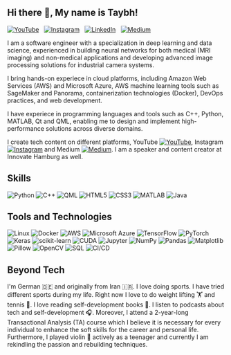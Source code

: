 ## Hi there 👋, My name is Taybh! 
[![YouTube](https://img.shields.io/badge/YouTube-%20-red?logo=youtube&style=social)](https://youtube.com/@tech_d3coded?feature=shared)&nbsp;&nbsp;
[![Instagram](https://img.shields.io/badge/Instagram-%20-%23E4405F?logo=instagram&style=social)](https://www.instagram.com/tech.decoded.de?igsh=ZWp0NXYzY3Fld3o3&utm_source=qr)&nbsp;&nbsp;
[![LinkedIn](https://img.shields.io/badge/LinkedIn-%20-blue?logo=linkedin&style=social)](https://www.linkedin.com/in/tayebeh-bahador-23356a185/)&nbsp;&nbsp;
[![Medium](https://img.shields.io/badge/Medium-%20-black?logo=medium&style=social)](https://medium.com/@innovate_tiba)

I am a software engineer with a specialization in deep learning and data science, experienced in building neural networks for both medical (MRI imaging) and non-medical applications and developing advanced image processing solutions for industrial camera systems.

I bring hands-on experiece in cloud platforms, including Amazon Web Services (AWS) and Microsoft Azure, AWS machine learning tools such as SageMaker and Panorama, containerization technologies (Docker), DevOps practices, and web development.

I have experiece in programming languages and tools such as C++, Python, MATLAB, Qt and QML, enabling me to design and implement high-performance solutions across diverse domains.

I create tech content on different platforms, YouTube [![YouTube](https://img.shields.io/badge/YouTube-%20-red?logo=youtube&style=social)](https://youtube.com/@tech_d3coded?feature=shared), Instagram [![Instagram](https://img.shields.io/badge/Instagram-%20-%23E4405F?logo=instagram&style=social)](https://www.instagram.com/tech.decoded.de?igsh=ZWp0NXYzY3Fld3o3&utm_source=qr) and Medium [![Medium](https://img.shields.io/badge/Medium-%20-black?logo=medium&style=social)](https://medium.com/@innovate_tiba).
I am a speaker and content creator at Innovate Hamburg as well. 

## Skills

![Python](https://img.shields.io/badge/Python-3776AB?logo=python&logoColor=white&style=flat)
![C++](https://img.shields.io/badge/C++-00599C?logo=c%2B%2B&logoColor=white&style=flat)
![QML](https://img.shields.io/badge/QML-41CD52?logo=qt&logoColor=white&style=flat)
![HTML5](https://img.shields.io/badge/HTML5-E34F26?logo=html5&logoColor=white&style=flat)
![CSS3](https://img.shields.io/badge/CSS3-1572B6?logo=css3&logoColor=white&style=flat)
![MATLAB](https://img.shields.io/badge/MATLAB-0076A8?logo=mathworks&logoColor=white&style=flat)
![Java](https://img.shields.io/badge/Java-007396?logo=java&logoColor=white&style=flat)

## Tools and Technologies

![Linux](https://img.shields.io/badge/Linux-FCC624?logo=linux&logoColor=black&style=flat)
![Docker](https://img.shields.io/badge/Docker-2496ED?logo=docker&logoColor=white&style=flat)
![AWS](https://img.shields.io/badge/AWS-232F3E?logo=amazon-aws&logoColor=white&style=flat)
![Microsoft Azure](https://img.shields.io/badge/Azure-0078D4?logo=microsoft-azure&logoColor=white&style=flat)
![TensorFlow](https://img.shields.io/badge/TensorFlow-FF6F00?logo=tensorflow&logoColor=white&style=flat)
![PyTorch](https://img.shields.io/badge/PyTorch-EE4C2C?logo=pytorch&logoColor=white&style=flat)
![Keras](https://img.shields.io/badge/Keras-D00000?logo=keras&logoColor=white&style=flat)
![scikit-learn](https://img.shields.io/badge/scikit--learn-F7931E?logo=scikit-learn&logoColor=white&style=flat)
![CUDA](https://img.shields.io/badge/CUDA-76B900?logo=nvidia&logoColor=white&style=flat)
![Jupyter](https://img.shields.io/badge/Jupyter-F37626?logo=jupyter&logoColor=white&style=flat)
![NumPy](https://img.shields.io/badge/NumPy-013243?logo=numpy&logoColor=white&style=flat)
![Pandas](https://img.shields.io/badge/Pandas-150458?logo=pandas&logoColor=white&style=flat)
![Matplotlib](https://img.shields.io/badge/Matplotlib-11557C?logo=matplotlib&logoColor=white&style=flat)
![Pillow](https://img.shields.io/badge/Pillow-CC3333?logo=pillow&logoColor=white&style=flat)
![OpenCV](https://img.shields.io/badge/OpenCV-5C3EE8?logo=opencv&logoColor=white&style=flat)
![SQL](https://img.shields.io/badge/SQL-4479A1?logo=postgresql&logoColor=white&style=flat)
![CI/CD](https://img.shields.io/badge/CI/CD-222222?logo=github-actions&logoColor=white&style=flat)

## Beyond Tech

I'm German 🇩🇪 and originally from Iran 🇮🇷. 
I love doing sports. I have tried different sports during my life. Right now I love to do weight lifting 🏋 and tennis 🎾. 
I love reading self-development books 📖.
I listen to podcasts about tech and self-development 🎧. Moreover, I attend a 2-year-long Transactional Analysis (TA) course which I believe it is necessary for every individual to enhance the soft skills for the career and personal life. 
Furthermore, I played violin 🎻 actively as a teenager and currently I am rekindling the passion and rebuilding techniques.




<!--
**Taybh/taybh** is a ✨ _special_ ✨ repository because its `README.md` (this file) appears on your GitHub profile.

Here are some ideas to get you started:

- 🔭 I’m currently working on ...
- 🌱 I’m currently learning ...
- 👯 I’m looking to collaborate on ...
- 🤔 I’m looking for help with ...
- 💬 Ask me about ...
- 📫 How to reach me: ...
- 😄 Pronouns: ...
- ⚡ Fun fact: ...
-->
